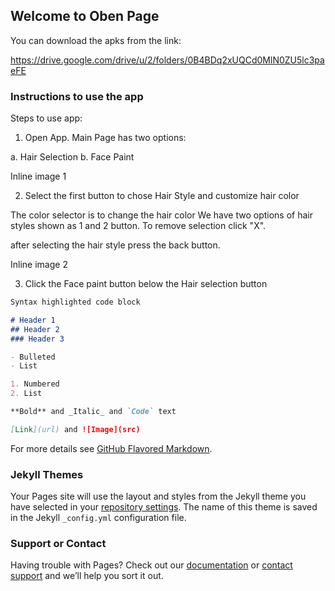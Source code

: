 ## Welcome to Oben Page

You can download the apks from the link:

https://drive.google.com/drive/u/2/folders/0B4BDq2xUQCd0MlN0ZU5lc3paeFE

### Instructions to use the app

Steps to use app:

1) Open App. Main Page has two options:

a. Hair Selection 
b. Face Paint


Inline image 1



2)  Select the first button to chose Hair Style and customize hair color

The color selector is to change the hair color 
We have two options of hair styles shown as 1 and 2 button.  To remove  selection click "X".

after selecting the hair style press the back button.

Inline image 2


3)  Click the Face paint button below the Hair selection button


```markdown
Syntax highlighted code block

# Header 1
## Header 2
### Header 3

- Bulleted
- List

1. Numbered
2. List

**Bold** and _Italic_ and `Code` text

[Link](url) and ![Image](src)
```

For more details see [GitHub Flavored Markdown](https://guides.github.com/features/mastering-markdown/).

### Jekyll Themes

Your Pages site will use the layout and styles from the Jekyll theme you have selected in your [repository settings](https://github.com/sahsubodh/sahsubodh.github.io/settings). The name of this theme is saved in the Jekyll `_config.yml` configuration file.

### Support or Contact

Having trouble with Pages? Check out our [documentation](https://help.github.com/categories/github-pages-basics/) or [contact support](https://github.com/contact) and we’ll help you sort it out.
